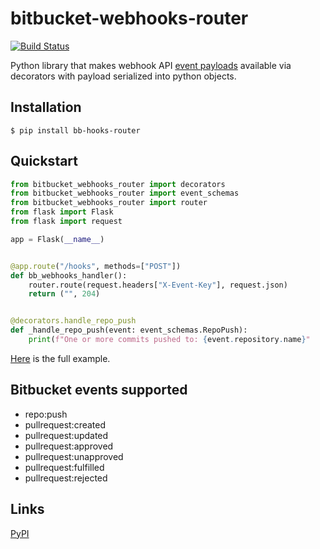 # bitbucket-webhooks-router
 
[![Build Status](https://travis-ci.com/mukund-murali/bitbucket-webhooks-router.svg?branch=master)](https://travis-ci.com/mukund-murali/bitbucket-webhooks-router)

Python library that makes webhook API [event payloads](https://confluence.atlassian.com/bitbucket/event-payloads-740262817.html) available via decorators with payload serialized into python objects.


## Installation

```
$ pip install bb-hooks-router
```

## Quickstart

```python
from bitbucket_webhooks_router import decorators
from bitbucket_webhooks_router import event_schemas
from bitbucket_webhooks_router import router
from flask import Flask
from flask import request

app = Flask(__name__)


@app.route("/hooks", methods=["POST"])
def bb_webhooks_handler():
    router.route(request.headers["X-Event-Key"], request.json)
    return ("", 204)


@decorators.handle_repo_push
def _handle_repo_push(event: event_schemas.RepoPush):
    print(f"One or more commits pushed to: {event.repository.name}"
```

[Here](https://github.com/mukund-murali/bitbucket-webhooks-router/tree/master/examples/sample_flask_app) is the full example.


## Bitbucket events supported

* repo:push
* pullrequest:created
* pullrequest:updated
* pullrequest:approved
* pullrequest:unapproved
* pullrequest:fulfilled
* pullrequest:rejected


## Links

[PyPI](https://pypi.org/project/bb-hooks-router/)
